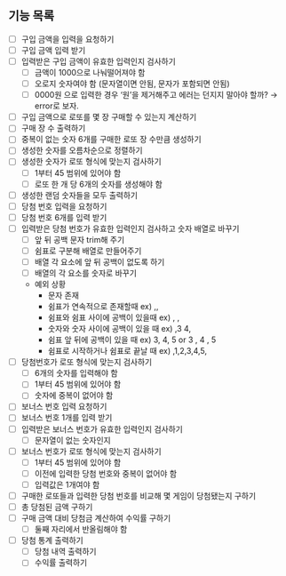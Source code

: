 ## 기능 목록

- [ ] 구입 금액을 입력을 요청하기
- [ ] 구입 금액 입력 받기
- [ ] 입력받은 구입 금액이 유효한 입력인지 검사하기
  - [ ] 금액이 1000으로 나눠떨어져야 함
  - [ ] 오로지 숫자여야 함 (문자열이면 안됨, 문자가 포함되면 안됨)
  - [ ] 0000원 으로 입력한 경우 ‘원’을 제거해주고 에러는 던지지 말아야 할까? → error로 보자.
- [ ] 구입 금액으로 로또를 몇 장 구매할 수 있는지 계산하기
- [ ] 구매 장 수 출력하기
- [ ] 중복이 없는 숫자 6개를 구매한 로또 장 수만큼 생성하기
- [ ] 생성한 숫자를 오름차순으로 정렬하기
- [ ] 생성한 숫자가 로또 형식에 맞는지 검사하기
  - [ ] 1부터 45 범위에 있어야 함
  - [ ] 로또 한 개 당 6개의 숫자를 생성해야 함
- [ ] 생성한 랜덤 숫자들을 모두 출력하기
- [ ] 당첨 번호 입력을 요청하기
- [ ] 당첨 번호 6개를 입력 받기
- [ ] 입력받은 당첨 번호가 유효한 입력인지 검사하고 숫자 배열로 바꾸기
  - [ ] 앞 뒤 공백 문자 trim해 주기
  - [ ] 쉼표로 구분해 배열로 만들어주기
  - [ ] 배열 각 요소에 앞 뒤 공백이 없도록 하기
  - [ ] 배열의 각 요소를 숫자로 바꾸기
  - 예외 상황
    - 문자 존재
    - 쉼표가 연속적으로 존재할때 ex) ,,
    - 쉼표와 쉼표 사이에 공백이 있을때 ex) , ,
    - 숫자와 숫자 사이에 공백이 있을 때 ex) ,3 4,
    - 쉼표 앞 뒤에 공백이 있을 때 ex) 3, 4, 5 or 3 , 4 , 5
    - 쉼표로 시작하거나 쉼표로 끝날 때 ex) ,1,2,3,4,5,
- [ ] 당첨번호가 로또 형식에 맞는지 검사하기
  - [ ] 6개의 숫자를 입력해야 함
  - [ ] 1부터 45 범위에 있어야 함
  - [ ] 숫자에 중복이 없어야 함
- [ ] 보너스 번호 입력 요청하기
- [ ] 보너스 번호 1개를 입력 받기
- [ ] 입력받은 보너스 번호가 유효한 입력인지 검사하기
  - [ ] 문자열이 없는 숫자인지
- [ ] 보너스 번호가 로또 형식에 맞는지 검사하기
  - [ ] 1부터 45 범위에 있어야 함
  - [ ] 이전에 입력한 당첨 번호와 중복이 없어야 함
  - [ ] 입력값은 1개여야 함
- [ ] 구매한 로또들과 입력한 당첨 번호를 비교해 몇 게임이 당첨됐는지 구하기
- [ ] 총 당첨된 금액 구하기
- [ ] 구매 금액 대비 당첨금 계산하여 수익률 구하기
  - [ ] 둘째 자리에서 반올림해야 함
- [ ] 당첨 통계 출력하기
  - [ ] 당첨 내역 출력하기
  - [ ] 수익률 출력하기

